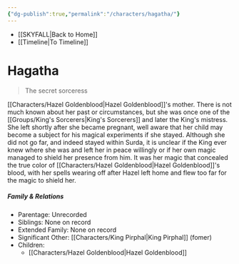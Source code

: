 ```yaml
---
{"dg-publish":true,"permalink":"/characters/hagatha/"}
---
```


- [[SKYFALL\|Back to Home]]
- [[Timeline\|To Timeline]]

# Hagatha
>The secret sorceress

[[Characters/Hazel Goldenblood\|Hazel Goldenblood]]'s mother. There is not much known about her past or circumstances, but she was once one of the [[Groups/King's Sorcerers\|King's Sorcerers]] and later the King's mistress. She left shortly after she became pregnant, well aware that her child may become a subject for his magical experiments if she stayed. Although she did not go far, and indeed stayed within Surda, it is unclear if the King ever knew where she was and left her in peace willingly or if her own magic managed to shield her presence from him. It was her magic that concealed the true color of [[Characters/Hazel Goldenblood\|Hazel Goldenblood]]'s blood, with her spells wearing off after Hazel left home and flew too far for the magic to shield her. 

##### Family & Relations
- Parentage: Unrecorded
- Siblings: None on record
- Extended Family: None on record
- Significant Other: [[Characters/King Pirphal\|King Pirphal]] (fomer)
- Children:
	- [[Characters/Hazel Goldenblood\|Hazel Goldenblood]]